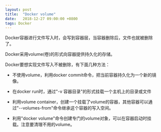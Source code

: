 ```yaml
---
layout: post
title:  "Docker volume"
date:   2018-12-27 09:00:00 +0800
tags: Docker
---
```

Docker容器进行文件写入时，会写到容器层，当容器删除后，文件也就被删除了。

Docker采用volume(卷)的形式向容器提供持久化的存储。

Docker要想实现文件写入不被删除，有下面几种方法：

* 不使用volume，利用docker commit命令，把当前容器持久化为一个新的镜像。

* 在docker run时，通过"-v 容器目录"的形式挂载一个主机上的目录或文件

* 利用volume container，创建一个挂载了volume的容器，其他容器可以通过"--volumes-from"命令继承这个容器的写入空间。

* 利用"docker volume"命令创建专门的volume对象，可以在容器启动时挂载。注意要清理不用的volume。
